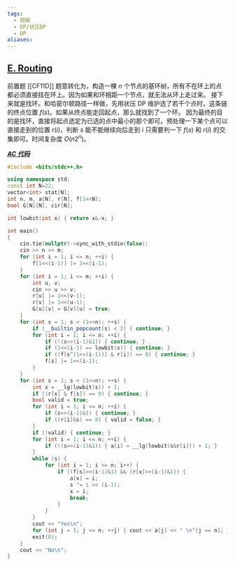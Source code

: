 ```yaml
---
tags:
  - 题解
  - DP/状压DP
  - DP
aliases:
---
```

## [E. Routing](https://codeforces.com/contest/1804/problem/E)

前置题 [[CF11D]]
题意转化为，构造一棵 $n$ 个节点的基环树，所有不在环上的点都必须直接挂在环上。因为如果和环相距一个节点，就无法从环上走过来。
接下来就是找环。和哈密尔顿路径一样做，先用状压 DP 维护选了若干个点时，这条链的终点位置 $f(s)$。如果从终点能走回起点，那么就找到了一个环。
因为最终的目的是找环，直接将起点选定为已选的点中最小的那个即可。预处理一下某个点可以直接走到的位置 $r(i)$，判断 $s$ 能不能继续向后走到 $i$ 只需要判一下 $f(s)$ 和 $r(i)$ 的交集即可。时间复杂度 $O(n2^n)$。

[***AC 代码***](https://codeforces.com/contest/1804/submission/312504033)

```cpp
#include <bits/stdc++.h>

using namespace std;
const int N=22;
vector<int> stat[N];
int n, m, a[N], r[N], f[1<<N];
bool G[N][N], cir[N];

int lowbit(int x) { return x&-x; }

int main()
{
	cin.tie(nullptr)->sync_with_stdio(false);
    cin >> n >> m;
	for (int i = 1; i <= n; ++i) {
		f[1<<(i-1)] |= 1<<(i-1);
	}
	for (int i = 1; i <= m; ++i) {
		int u, v;
		cin >> u >> v;
		r[u] |= 1<<(v-1);
		r[v] |= 1<<(u-1);
		G[u][v] = G[v][u] = true;
	}
	for (int s = 1; s < (1<<n); ++s) {
		if (__builtin_popcount(s) < 2) { continue; }
		for (int i = 1; i <= n; ++i) {
			if (!(s>>(i-1)&1)) { continue; }
			if (1<<(i-1) == lowbit(s)) { continue; }
			if ((f[s^(1<<(i-1))] & r[i]) == 0) { continue; }
			f[s] |= 1<<(i-1);
		}
	}
	for (int s = 1; s < (1<<n); ++s) {
		int x = __lg(lowbit(s)) + 1;
		if ((r[x] & f[s]) == 0) { continue; }
		bool valid = true;
		for (int i = 1; i <= n; ++i) {
			if (s>>(i-1)&1) { continue; }
			if ((r[i]&s) == 0) { valid = false; }
		}
		if (!valid) { continue; }
		for (int i = 1; i <= n; ++i) {
			if (!(s>>(i-1)&1)) { a[i] = __lg(lowbit(s&r[i])) + 1; }
		}
		while (s) {
			for (int i = 1; i <= n; i++) {
				if ((f[s]>>(i-1)&1) && (r[x]>>(i-1)&1)) {
					a[x] = i;
					s ^= 1 << (i-1);
					x = i;
					break;
				}
			}
		}
		cout << "Yes\n";
		for (int j = 1; j <= n; ++j) { cout << a[j] << " \n"[j == n]; }
		exit(0);
	}
	cout << "No\n";
}
```
